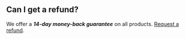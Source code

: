 ## <a name="refund"></a> Can I get a refund?

We offer a **_14-day money-back guarantee_** on all products. [Request a refund](https://www.fivestarplugins.com/contact/).
